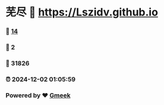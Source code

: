 # 芜尽 :link: https://Lszidv.github.io 
### :page_facing_up: [14](https://Lszidv.github.io/tag.html) 
### :speech_balloon: 2 
### :hibiscus: 31826 
### :alarm_clock: 2024-12-02 01:05:59 
### Powered by :heart: [Gmeek](https://github.com/Meekdai/Gmeek)
